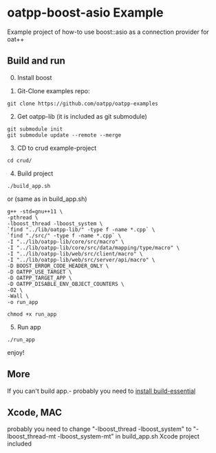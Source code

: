 # oatpp-boost-asio Example
Example project of how-to use boost::asio as a connection provider for oat++

## Build and run

0) Install boost

1) Git-Clone examples repo:
```
git clone https://github.com/oatpp/oatpp-examples
```

2) Get oatpp-lib (it is included as git submodule)
```
git submodule init
git submodule update --remote --merge
```

3) CD to crud example-project
```
cd crud/
```
4) Build project
```
./build_app.sh
```
or (same as in build_app.sh)
```
g++ -std=gnu++11 \
-pthread \
-lboost_thread -lboost_system \
`find "../lib/oatpp-lib/" -type f -name *.cpp` \
`find "./src/" -type f -name *.cpp` \
-I "../lib/oatpp-lib/core/src/macro" \
-I "../lib/oatpp-lib/core/src/data/mapping/type/macro" \
-I "../lib/oatpp-lib/web/src/client/macro" \
-I "../lib/oatpp-lib/web/src/server/api/macro" \
-D BOOST_ERROR_CODE_HEADER_ONLY \
-D OATPP_USE_TARGET \
-D OATPP_TARGET_APP \
-D OATPP_DISABLE_ENV_OBJECT_COUNTERS \
-O2 \
-Wall \
-o run_app

chmod +x run_app
```
5) Run app
```
./run_app
```

enjoy!

## More
If you can't build app.- probably you need to [install build-essential](https://www.google.com.ua/search?q=install+build-essentials)

## Xcode, MAC
probably you need to change "-lboost_thread -lboost_system" to "-lboost_thread-mt -lboost_system-mt" in build_app.sh
Xcode project included
